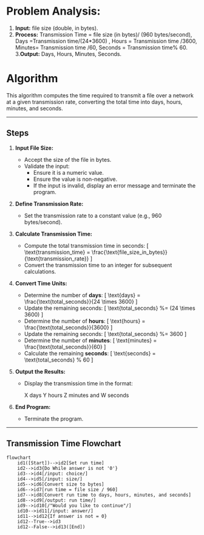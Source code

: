 # Problem Analysis:
1. **Input:**  file size (double, in bytes).
2. **Process:** Transmission Time = file size (in bytes)/ (960 bytes/second), Days =Transmission time/(24*3600) , Hours = Transmission time /3600, Minutes= Transmission time /60, Seconds = Transmission time% 60.
3.**Output:** Days, Hours, Minutes, Seconds.
   
# Algorithm

This algorithm computes the time required to transmit a file over a network at a given transmission rate, converting the total time into days, hours, minutes, and seconds.

---

## Steps

1. **Input File Size:**
   - Accept the size of the file in bytes.
   - Validate the input:
     - Ensure it is a numeric value.
     - Ensure the value is non-negative.
     - If the input is invalid, display an error message and terminate the program.

2. **Define Transmission Rate:**
   - Set the transmission rate to a constant value (e.g., 960 bytes/second).

3. **Calculate Transmission Time:**
   - Compute the total transmission time in seconds:
     \[
     \text{transmission\_time} = \frac{\text{file\_size\_in\_bytes}}{\text{transmission\_rate}}
     \]
   - Convert the transmission time to an integer for subsequent calculations.

4. **Convert Time Units:**
   - Determine the number of **days**:
     \[
     \text{days} = \frac{\text{total\_seconds}}{24 \times 3600}
     \]
   - Update the remaining seconds:
     \[
     \text{total\_seconds} \%= (24 \times 3600)
     \]
   - Determine the number of **hours**:
     \[
     \text{hours} = \frac{\text{total\_seconds}}{3600}
     \]
   - Update the remaining seconds:
     \[
     \text{total\_seconds} \%= 3600
     \]
   - Determine the number of **minutes**:
     \[
     \text{minutes} = \frac{\text{total\_seconds}}{60}
     \]
   - Calculate the remaining **seconds**:
     \[
     \text{seconds} = \text{total\_seconds} \% 60
     \]

5. **Output the Results:**
   - Display the transmission time in the format:
     
     X days Y hours Z minutes and W seconds
     

6. **End Program:**
   - Terminate the program.

---



## Transmission Time Flowchart

``` mermaid
flowchart 
    id1([Start])-->id2[Set run time]
    id2-->id3{Do While answer is not '0'}
    id3-->id4[/input: choice/]         
    id4-->id5[/input: size/]
    id5-->id6[Convert size to bytes]
    id6-->id7[run time = file size / 960]
    id7-->id8[Convert run time to days, hours, minutes, and seconds]
    id8-->id9[/output: run time/]
    id9-->id10[/"Would you like to continue"/]
    id10-->id11[/input: answer/]
    id11-->id12{If answer is not = 0}
    id12--True-->id3
    id12--False-->id13([End])
